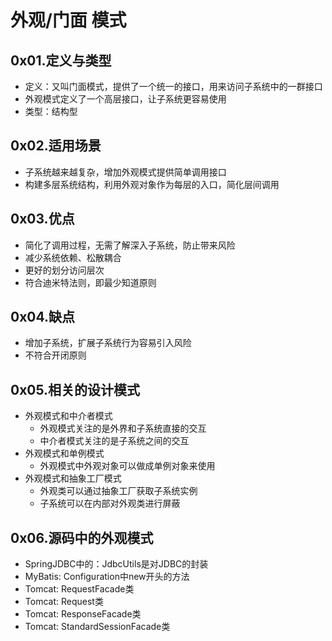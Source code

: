# 外观/门面 模式

## 0x01.定义与类型

- 定义：又叫门面模式，提供了一个统一的接口，用来访问子系统中的一群接口
- 外观模式定义了一个高层接口，让子系统更容易使用
- 类型：结构型

## 0x02.适用场景

- 子系统越来越复杂，增加外观模式提供简单调用接口
- 构建多层系统结构，利用外观对象作为每层的入口，简化层间调用

## 0x03.优点

- 简化了调用过程，无需了解深入子系统，防止带来风险
- 减少系统依赖、松散耦合
- 更好的划分访问层次
- 符合迪米特法则，即最少知道原则

## 0x04.缺点

- 增加子系统，扩展子系统行为容易引入风险
- 不符合开闭原则

## 0x05.相关的设计模式

- 外观模式和中介者模式
    - 外观模式关注的是外界和子系统直接的交互
    - 中介者模式关注的是子系统之间的交互
- 外观模式和单例模式
    - 外观模式中外观对象可以做成单例对象来使用
- 外观模式和抽象工厂模式
    - 外观类可以通过抽象工厂获取子系统实例
    - 子系统可以在内部对外观类进行屏蔽

## 0x06.源码中的外观模式

- SpringJDBC中的：JdbcUtils是对JDBC的封装
- MyBatis: Configuration中new开头的方法
- Tomcat: RequestFacade类
- Tomcat: Request类
- Tomcat: ResponseFacade类
- Tomcat: StandardSessionFacade类